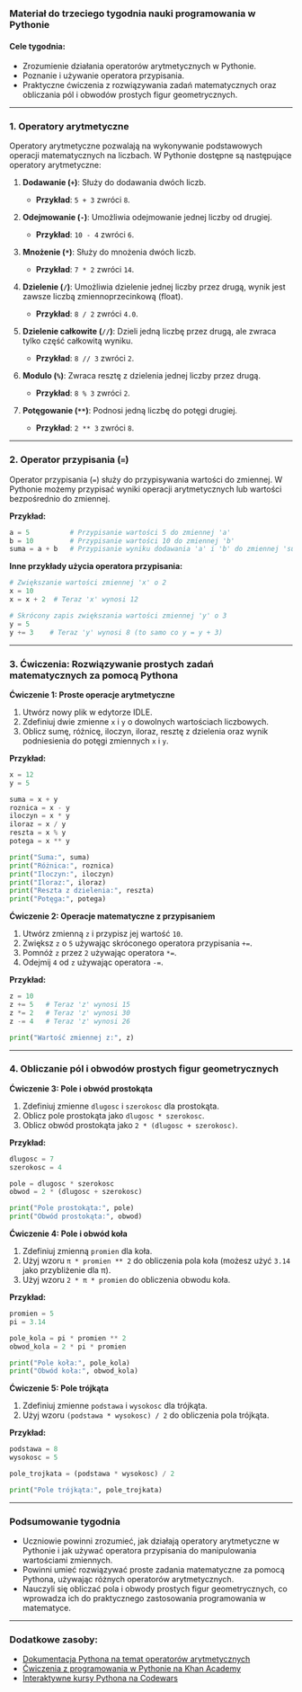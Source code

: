 ### Materiał do trzeciego tygodnia nauki programowania w Pythonie

#### **Cele tygodnia:**
- Zrozumienie działania operatorów arytmetycznych w Pythonie.
- Poznanie i używanie operatora przypisania.
- Praktyczne ćwiczenia z rozwiązywania zadań matematycznych oraz obliczania pól i obwodów prostych figur geometrycznych.

---

### **1. Operatory arytmetyczne**

Operatory arytmetyczne pozwalają na wykonywanie podstawowych operacji matematycznych na liczbach. W Pythonie dostępne są następujące operatory arytmetyczne:

1. **Dodawanie (`+`)**: Służy do dodawania dwóch liczb.
   - **Przykład**: `5 + 3` zwróci `8`.

2. **Odejmowanie (`-`)**: Umożliwia odejmowanie jednej liczby od drugiej.
   - **Przykład**: `10 - 4` zwróci `6`.

3. **Mnożenie (`*`)**: Służy do mnożenia dwóch liczb.
   - **Przykład**: `7 * 2` zwróci `14`.

4. **Dzielenie (`/`)**: Umożliwia dzielenie jednej liczby przez drugą, wynik jest zawsze liczbą zmiennoprzecinkową (float).
   - **Przykład**: `8 / 2` zwróci `4.0`.

5. **Dzielenie całkowite (`//`)**: Dzieli jedną liczbę przez drugą, ale zwraca tylko część całkowitą wyniku.
   - **Przykład**: `8 // 3` zwróci `2`.

6. **Modulo (`%`)**: Zwraca resztę z dzielenia jednej liczby przez drugą.
   - **Przykład**: `8 % 3` zwróci `2`.

7. **Potęgowanie (`**`)**: Podnosi jedną liczbę do potęgi drugiej.
   - **Przykład**: `2 ** 3` zwróci `8`.

---

### **2. Operator przypisania (`=`)**

Operator przypisania (`=`) służy do przypisywania wartości do zmiennej. W Pythonie możemy przypisać wyniki operacji arytmetycznych lub wartości bezpośrednio do zmiennej.

**Przykład:**

```python
a = 5          # Przypisanie wartości 5 do zmiennej 'a'
b = 10         # Przypisanie wartości 10 do zmiennej 'b'
suma = a + b   # Przypisanie wyniku dodawania 'a' i 'b' do zmiennej 'suma'
```

**Inne przykłady użycia operatora przypisania:**

```python
# Zwiększanie wartości zmiennej 'x' o 2
x = 10
x = x + 2  # Teraz 'x' wynosi 12

# Skrócony zapis zwiększania wartości zmiennej 'y' o 3
y = 5
y += 3    # Teraz 'y' wynosi 8 (to samo co y = y + 3)
```

---

### **3. Ćwiczenia: Rozwiązywanie prostych zadań matematycznych za pomocą Pythona**

**Ćwiczenie 1: Proste operacje arytmetyczne**

1. Utwórz nowy plik w edytorze IDLE.
2. Zdefiniuj dwie zmienne `x` i `y` o dowolnych wartościach liczbowych.
3. Oblicz sumę, różnicę, iloczyn, iloraz, resztę z dzielenia oraz wynik podniesienia do potęgi zmiennych `x` i `y`.

**Przykład:**

```python
x = 12
y = 5

suma = x + y
roznica = x - y
iloczyn = x * y
iloraz = x / y
reszta = x % y
potega = x ** y

print("Suma:", suma)
print("Różnica:", roznica)
print("Iloczyn:", iloczyn)
print("Iloraz:", iloraz)
print("Reszta z dzielenia:", reszta)
print("Potęga:", potega)
```

**Ćwiczenie 2: Operacje matematyczne z przypisaniem**

1. Utwórz zmienną `z` i przypisz jej wartość `10`.
2. Zwiększ `z` o `5` używając skróconego operatora przypisania `+=`.
3. Pomnóż `z` przez `2` używając operatora `*=`.
4. Odejmij `4` od `z` używając operatora `-=`.

**Przykład:**

```python
z = 10
z += 5   # Teraz 'z' wynosi 15
z *= 2   # Teraz 'z' wynosi 30
z -= 4   # Teraz 'z' wynosi 26

print("Wartość zmiennej z:", z)
```

---

### **4. Obliczanie pól i obwodów prostych figur geometrycznych**

**Ćwiczenie 3: Pole i obwód prostokąta**

1. Zdefiniuj zmienne `dlugosc` i `szerokosc` dla prostokąta.
2. Oblicz pole prostokąta jako `dlugosc * szerokosc`.
3. Oblicz obwód prostokąta jako `2 * (dlugosc + szerokosc)`.

**Przykład:**

```python
dlugosc = 7
szerokosc = 4

pole = dlugosc * szerokosc
obwod = 2 * (dlugosc + szerokosc)

print("Pole prostokąta:", pole)
print("Obwód prostokąta:", obwod)
```

**Ćwiczenie 4: Pole i obwód koła**

1. Zdefiniuj zmienną `promien` dla koła.
2. Użyj wzoru `π * promien ** 2` do obliczenia pola koła (możesz użyć `3.14` jako przybliżenie dla π).
3. Użyj wzoru `2 * π * promien` do obliczenia obwodu koła.

**Przykład:**

```python
promien = 5
pi = 3.14

pole_kola = pi * promien ** 2
obwod_kola = 2 * pi * promien

print("Pole koła:", pole_kola)
print("Obwód koła:", obwod_kola)
```

**Ćwiczenie 5: Pole trójkąta**

1. Zdefiniuj zmienne `podstawa` i `wysokosc` dla trójkąta.
2. Użyj wzoru `(podstawa * wysokosc) / 2` do obliczenia pola trójkąta.

**Przykład:**

```python
podstawa = 8
wysokosc = 5

pole_trojkata = (podstawa * wysokosc) / 2

print("Pole trójkąta:", pole_trojkata)
```

---

### **Podsumowanie tygodnia**

- Uczniowie powinni zrozumieć, jak działają operatory arytmetyczne w Pythonie i jak używać operatora przypisania do manipulowania wartościami zmiennych.
- Powinni umieć rozwiązywać proste zadania matematyczne za pomocą Pythona, używając różnych operatorów arytmetycznych.
- Nauczyli się obliczać pola i obwody prostych figur geometrycznych, co wprowadza ich do praktycznego zastosowania programowania w matematyce.

---

### **Dodatkowe zasoby:**

- [Dokumentacja Pythona na temat operatorów arytmetycznych](https://docs.python.org/3/library/operator.html)
- [Ćwiczenia z programowania w Pythonie na Khan Academy](https://www.khanacademy.org/computing/computer-programming/programming)
- [Interaktywne kursy Pythona na Codewars](https://www.codewars.com/)
